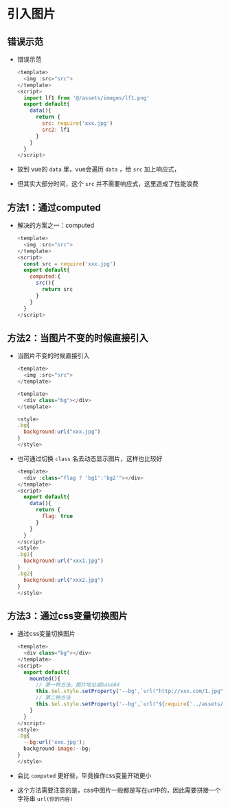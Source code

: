 # 引入图片

## 错误示范

+ 错误示范

  ```js
  <template>
    <img :src="src">
  </template>
  <script>
    import lf1 from '@/assets/images/lf1.png'
    export default{
      data(){
        return {
          src: require('xxx.jpg')
          src2: lf1
        }
      }
    }
  </script>
  ```

+ 放到 vue的 `data` 里，vue会遍历 `data` ，给 `src` 加上响应式，

+ 但其实大部分时间，这个 `src` 并不需要响应式，这里造成了性能浪费

## 方法1：通过computed

+ 解决的方案之一：computed

    ```js
    <template>
      <img :src="src">
    </template>
    <script>
      const src = require('xxx.jpg')
      export default{
        computed:{
          src(){
            return src
          }
        }
      }
    </script>
    ```

## 方法2：当图片不变的时候直接引入

+ 当图片不变的时候直接引入

    ```js
    <template>
      <img :src="src">
    </template>
    ```

    ```js
    <template>
      <div class="bg"></div>
    </template>

    <style>
    .bg{
      background:url("xxx.jpg")
    }
    </style>
    ```

+ 也可通过切换 `class` 名去动态显示图片，这样也比较好

    ```js
    <template>
      <div :class="flag ? 'bg1':'bg2'"></div>
    </template>
    <script>
      export default{
        data(){
          return {
            flag: true
          }
        }
      }
    </script>
    <style>
    .bg1{
      background:url("xxx1.jpg")
    }
    .bg2{
      background:url("xxx2.jpg")
    }
    </style>
    ```

## 方法3：通过css变量切换图片

+ 通过css变量切换图片

    ```js
    <template>
      <div class="bg"></div>
    </template>
    <script>
      export default{
        mounted(){
          // 第一种方法，图片地址或base64
          this.$el.style.setProperty('--bg',`url("http://xxx.com/1.jpg")`)
          // 第二种方法
          this.$el.style.setProperty('--bg',`url("${require('../assets/1.png')}")`)
        }
      }
    </script>
    <style>
    .bg{
      --bg:url('xxx.jpg');
      background-image:--bg;
    }
    </style>
    ```

+ 会比 `computed` 更好些，毕竟操作css变量开销更小

+ 这个方法需要注意的是，css中图片一般都是写在url中的，因此需要拼接一个字符串 `url(你的内容)`
